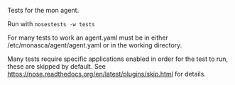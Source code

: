 Tests for the mon agent.

Run with `nosestests -w tests`

For many tests to work an agent.yaml must be in either /etc/monasca/agent/agent.yaml or in the working directory.

Many tests require specific applications enabled in order for the test to run, these are skipped by default. See
https://nose.readthedocs.org/en/latest/plugins/skip.html for details.
